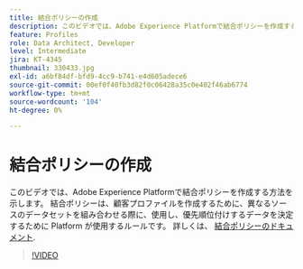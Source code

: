 ```yaml
---
title: 結合ポリシーの作成
description: このビデオでは、Adobe Experience Platformで結合ポリシーを作成する方法を示します。 結合ポリシーは、顧客プロファイルを作成するために、異なるソースのデータセットを組み合わせる際に、使用し、優先順位付けするデータを決定するために Platform が使用するルールです。
feature: Profiles
role: Data Architect, Developer
level: Intermediate
jira: KT-4345
thumbnail: 330433.jpg
exl-id: a6bf84df-bfd9-4cc9-b741-e4d605adece6
source-git-commit: 00ef0f40fb3d82f0c06428a35c0e402f46ab6774
workflow-type: tm+mt
source-wordcount: '104'
ht-degree: 0%

---
```


# 結合ポリシーの作成

このビデオでは、Adobe Experience Platformで結合ポリシーを作成する方法を示します。 結合ポリシーは、顧客プロファイルを作成するために、異なるソースのデータセットを組み合わせる際に、使用し、優先順位付けするデータを決定するために Platform が使用するルールです。 詳しくは、 [結合ポリシーのドキュメント](https://experienceleague.adobe.com/docs/experience-platform/profile/merge-policies/overview.html).

>[!VIDEO](https://video.tv.adobe.com/v/330433?learn=on)
